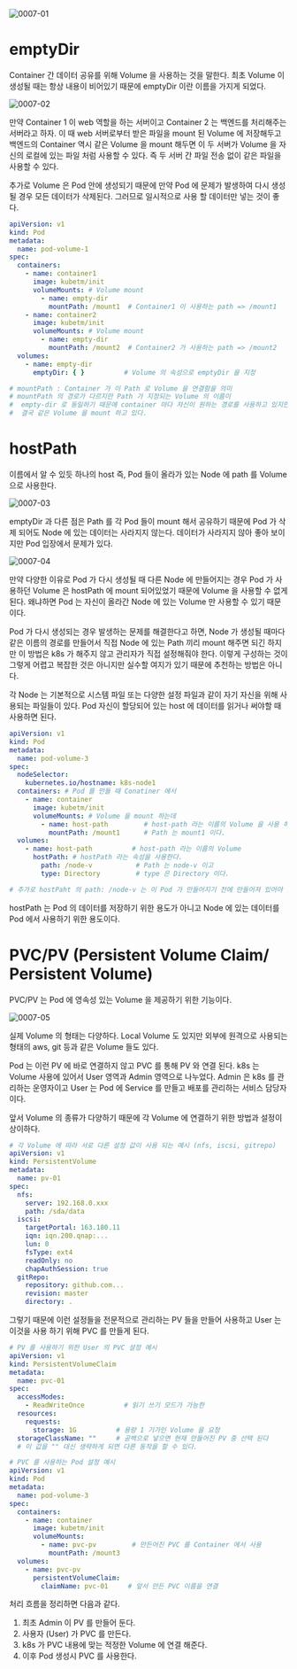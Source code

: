 ![0007-01](/tech-blog/resources/images/kubernetes/0007-01.png)

# emptyDir

Container 간 데이터 공유를 위해 Volume 을 사용하는 것을 말한다. 최초 Volume 이 생성될 때는 항상 내용이 비어있기 때문에 emptyDir 이란 이름을 가지게 되었다.

![0007-02](/tech-blog/resources/images/kubernetes/0007-02.png)

만약 Container 1 이 web 역할을 하는 서버이고 Container 2 는 백엔드를 처리해주는 서버라고 하자. 이 때 web 서버로부터 받은 파일을 mount 된 Volume 에 저장해두고 백엔드의
Container 역시 같은 Volume 을 mount 해두면 이 두 서버가 Volume 을 자신의 로컬에 있는 파일 처럼 사용할 수 있다. 즉 두 서버 간 파일 전송 없이 같은 파일을 사용할 수 있다.

추가로 Volume 은 Pod 안에 생성되기 때문에 만약 Pod 에 문제가 발생하여 다시 생성 될 경우 모든 데이터가 삭제된다. 그러므로 일시적으로 사용 할 데이터만 넣는 것이 좋다.

```yml
apiVersion: v1
kind: Pod
metadata:
  name: pod-volume-1
spec:
  containers:
    - name: container1
      image: kubetm/init
      volumeMounts: # Volume mount
        - name: empty-dir
          mountPath: /mount1  # Container1 이 사용하는 path => /mount1
    - name: container2
      image: kubetm/init
      volumeMounts: # Volume mount
        - name: empty-dir
          mountPath: /mount2  # Container2 가 사용하는 path => /mount2
  volumes:
    - name: empty-dir
      emptyDir: { }          # Volume 의 속성으로 emptyDir 을 지정

# mountPath : Container 가 이 Path 로 Volume 을 연결함을 의미
# mountPath 의 경로가 다르지만 Path 가 지정되는 Volume 의 이름이
#  empty-dir 로 동일하기 때문에 container 마다 자신이 원하는 경로를 사용하고 있지만
#  결국 같은 Volume 을 mount 하고 있다.
```

# hostPath

이름에서 알 수 있듯 하나의 host 즉, Pod 들이 올라가 있는 Node 에 path 를 Volume 으로 사용한다.

![0007-03](/tech-blog/resources/images/kubernetes/0007-03.png)

emptyDir 과 다른 점은 Path 를 각 Pod 들이 mount 해서 공유하기 때문에 Pod 가 삭제 되어도 Node 에 있는 데이터는 사라지지 않는다. 데이터가 사라지지 않아 좋아 보이지만 Pod 입장에서
문제가 있다.

![0007-04](/tech-blog/resources/images/kubernetes/0007-04.png)

만약 다양한 이유로 Pod 가 다시 생성될 때 다른 Node 에 만들어지는 경우 Pod 가 사용하던 Volume 은 hostPath 에 mount 되어있었기 때문에 Volume 을 사용할 수 없게 된다. 왜냐하면
Pod 는 자신이 올라간 Node 에 있는 Volume 만 사용할 수 있기 때문이다.

Pod 가 다시 생성되는 경우 발생하는 문제를 해결한다고 하면, Node 가 생성될 때마다 같은 이름의 경로를 만들어서 직접 Node 에 있는 Path 끼리 mount 해주면 되긴 하지만 이 방법은 k8s 가 해주지
않고 관리자가 직접 설정해줘야 한다. 이렇게 구성하는 것이 그렇게 어렵고 복잡한 것은 아니지만 실수할 여지가 있기 때문에 추천하는 방법은 아니다.

각 Node 는 기본적으로 시스템 파일 또는 다양한 설정 파일과 같이 자기 자신을 위해 사용되는 파일들이 있다. Pod 자신이 할당되어 있는 host 에 데이터를 읽거나 써야할 때 사용하면 된다.

```yml
apiVersion: v1
kind: Pod
metadata:
  name: pod-volume-3
spec:
  nodeSelector:
    kubernetes.io/hostname: k8s-node1
  containers: # Pod 를 만들 때 Conatiner 에서 
    - name: container
      image: kubetm/init
      volumeMounts: # Volume 을 mount 하는데
        - name: host-path         # host-path 라는 이름의 Volume 을 사용 하고
          mountPath: /mount1      # Path 는 mount1 이다.
  volumes:
    - name: host-path          # host-path 라는 이름의 Volume
      hostPath: # hostPath 라는 속성을 사용한다.
        path: /node-v           # Path 는 node-v 이고 
        type: Directory         # type 은 Directory 이다.

# 추가로 hostPaht 의 path: /node-v 는 이 Pod 가 만들어지기 전에 만들어져 있어야 한다.
```

hostPath 는 Pod 의 데이터를 저장하기 위한 용도가 아니고 Node 에 있는 데이터를 Pod 에서 사용하기 위한 용도이다.

# PVC/PV (Persistent Volume Claim/ Persistent Volume)

PVC/PV 는 Pod 에 영속성 있는 Volume 을 제공하기 위한 기능이다.

![0007-05](/tech-blog/resources/images/kubernetes/0007-05.png)

실제 Volume 의 형태는 다양하다. Local Volume 도 있지만 외부에 원격으로 사용되는 형태의 aws, git 등과 같은 Volume 들도 있다.

Pod 는 이런 PV 에 바로 연결하지 않고 PVC 를 통해 PV 와 연결 된다. k8s 는 Volume 사용에 있어서 User 영역과 Admin 영역으로 나누었다. Admin 은 k8s 를 관리하는 운영자이고
User 는 Pod 에 Service 를 만들고 배포를 관리하는 서비스 담당자 이다.

앞서 Volume 의 종류가 다양하기 때문에 각 Volume 에 연결하기 위한 방법과 설정이 상이하다.


```yml
# 각 Volume 에 따라 서로 다른 설정 값이 사용 되는 예시 (nfs, iscsi, gitrepo)
apiVersion: v1
kind: PersistentVolume
metadata:
  name: pv-01
spec:
  nfs:
    server: 192.168.0.xxx
    path: /sda/data
  iscsi:
    targetPortal: 163.180.11
    iqn: iqn.200.qnap:...
    lun: 0
    fsType: ext4
    readOnly: no
    chapAuthSession: true
  gitRepo:
    repository: github.com...
    revision: master
    directory: .
```

그렇기 때문에 이런 설정들을 전문적으로 관리하는 PV 들을 만들어 사용하고 User 는 이것을 사용 하기 위해 PVC 를 만들게 된다.


```yml
# PV 를 사용하기 위한 User 의 PVC 설정 예시
apiVersion: v1
kind: PersistentVolumeClaim
metadata:
  name: pvc-01
spec:
  accessModes:
    - ReadWriteOnce          # 읽기 쓰기 모드가 가능한
  resources:
    requests:
      storage: 1G          # 용량 1 기가인 Volume 을 요청
  storageClassName: ""     # 공백으로 넣으면 현재 만들어진 PV 중 선택 된다
  # 이 값을 "" 대신 생략하게 되면 다른 동작을 할 수 있다.
```

```yml
# PVC 를 사용하는 Pod 설정 예시
apiVersion: v1
kind: Pod
metadata:
  name: pod-volume-3
spec:
  containers:
    - name: container
      image: kubetm/init
      volumeMounts:
        - name: pvc-pv         # 만든어진 PVC 를 Container 에서 사용
          mountPath: /mount3
  volumes:
    - name: pvc-pv
      persistentVolumeClaim:
        claimName: pvc-01     # 앞서 만든 PVC 이름을 연결
```

처리 흐름을 정리하면 다음과 같다.

1. 최초 Admin 이 PV 를 만들어 둔다. 
2. 사용자 (User) 가 PVC 를 만든다. 
3. k8s 가 PVC 내용에 맞는 적정한 Volume 에 연결 해준다. 
4. 이후 Pod 생성시 PVC 를 사용한다.

